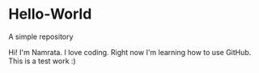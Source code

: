 # Hello-World
A simple repository

Hi! I'm Namrata. I love coding. Right now I'm learning how to use GitHub. This is a test work :)
